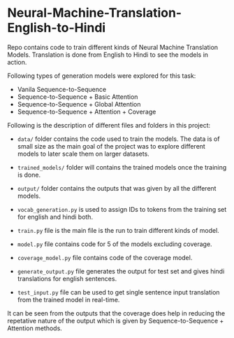 # Neural-Machine-Translation-English-to-Hindi

Repo contains code to train different kinds of Neural Machine Translation Models. Translation is done from English to Hindi to see the models in action.

Following types of generation models were explored for this task:
- Vanila Sequence-to-Sequence
- Sequence-to-Sequence + Basic Attention
- Sequence-to-Sequence + Global Attention
- Sequence-to-Sequence + Attention + Coverage

Following is the description of different files and folders in this project:

- `data/` folder contains the code used to train the models. The data is of small size as the main goal of the project was to explore different models to later scale them on larger datasets.

- `trained_models/` folder will contains the trained models once the training is done.

- `output/` folder contains the outputs that was given by all the different models.

- `vocab_generation.py` is used to assign IDs to tokens from the training set for english and hindi both.

- `train.py` file is the main file is the run to train different kinds of model.

- `model.py` file contains code for 5 of the models excluding coverage.

- `coverage_model.py` file contains code of the coverage model.

- `generate_output.py` file generates the output for test set and gives hindi translations for english sentences.

- `test_input.py` file can be used to get single sentence input translation from the trained model in real-time.

It can be seen from the outputs that the coverage does help in reducing the repetative nature of the output which is given by Sequence-to-Sequence + Attention methods.
